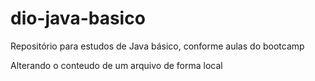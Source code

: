 # dio-java-basico
Repositório para estudos de Java básico, conforme aulas do bootcamp

Alterando o conteudo de um arquivo de forma local